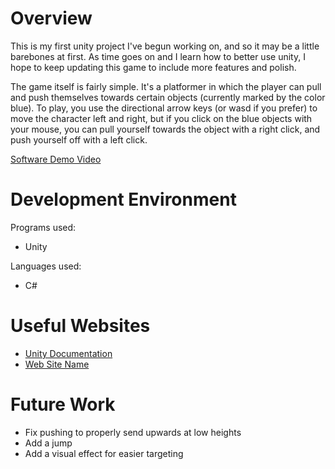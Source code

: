 # Overview

This is my first unity project I've begun working on, and so it may be a little barebones at first. As time goes on and I learn how to better use unity, I hope to keep updating this game to include more features and polish.

The game itself is fairly simple. It's a platformer in which the player can pull and push themselves towards certain objects (currently marked by the color blue). To play, you use the directional arrow keys (or wasd if you prefer) to move the character left and right, but if you click on the blue objects with your mouse, you can pull yourself towards the object with a right click, and push yourself off with a left click.


[Software Demo Video](http://youtube.link.goes.here)

# Development Environment

Programs used:
* Unity

Languages used:
* C#

# Useful Websites

* [Unity Documentation](https://docs.unity3d.com)
* [Web Site Name](http://url.link.goes.here)

# Future Work

* Fix pushing to properly send upwards at low heights
* Add a jump
* Add a visual effect for easier targeting